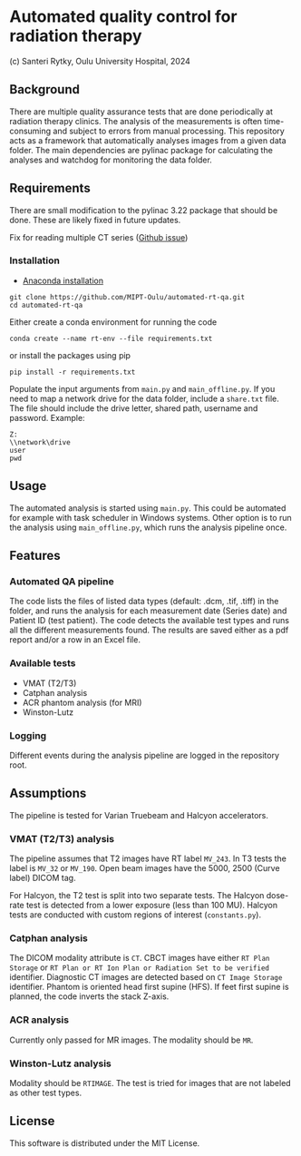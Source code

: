 # Automated quality control for radiation therapy 

(c) Santeri Rytky, Oulu University Hospital, 2024

## Background
There are multiple quality assurance tests 
that are done periodically at radiation therapy clinics. 
The analysis of the measurements is often time-consuming and subject to errors from manual processing.
This repository acts as a framework that automatically analyses images from a given data folder.
The main dependencies are pylinac package for calculating the analyses 
and watchdog for monitoring the data folder.

## Requirements
There are small modification to the pylinac 3.22 package that should be done.
These are likely fixed in future updates.

Fix for reading multiple CT series ([Github issue](https://github.com/jrkerns/pylinac/issues/494))

### Installation
- [Anaconda installation](https://docs.anaconda.com/anaconda/install/) 
```
git clone https://github.com/MIPT-Oulu/automated-rt-qa.git
cd automated-rt-qa
```
Either create a conda environment for running the code
```
conda create --name rt-env --file requirements.txt
```
or install the packages using pip
```
pip install -r requirements.txt
```

Populate the input arguments from `main.py` and `main_offline.py`. 
If you need to map a network drive for the data folder, include a `share.txt` file.
The file should include the drive letter, shared path, username and password. Example:
```
Z:
\\network\drive
user
pwd
```

## Usage
The automated analysis is started using `main.py`.
This could be automated for example with task scheduler in Windows systems.
Other option is to run the analysis using `main_offline.py`, which runs the analysis pipeline once.

## Features

### Automated QA pipeline
The code lists the files of listed data types (default: .dcm, .tif, .tiff) in the folder, and 
runs the analysis for each measurement date (Series date) and Patient ID (test patient).
The code detects the available test types and runs all the different measurements found.
The results are saved either as a pdf report and/or a row in an Excel file.

### Available tests
- VMAT (T2/T3)
- Catphan analysis
- ACR phantom analysis (for MRI)
- Winston-Lutz

### Logging
Different events during the analysis pipeline are logged in the repository root.

## Assumptions
The pipeline is tested for Varian Truebeam and Halcyon accelerators.

### VMAT (T2/T3) analysis
The pipeline assumes that T2 images have RT label `MV_243`. 
In T3 tests the label is `MV_32` or `MV_190`.
Open beam images have the 5000, 2500 (Curve label) DICOM tag.

For Halcyon, the T2 test is split into two separate tests. 
The Halcyon dose-rate test is detected from a lower exposure (less than 100 MU).
Halcyon tests are conducted with custom regions of interest (`constants.py`).

### Catphan analysis
The DICOM modality attribute is `CT`.
CBCT images have either `RT Plan Storage` or `RT Plan or RT Ion Plan or Radiation Set to be verified` identifier.
Diagnostic CT images are detected based on `CT Image Storage` identifier.
Phantom is oriented head first supine (HFS). If feet first supine is planned, the code inverts the stack Z-axis.

### ACR analysis
Currently only passed for MR images. The modality should be `MR`.

### Winston-Lutz analysis
Modality should be `RTIMAGE`. The test is tried for images that are not labeled as other test types.

## License
This software is distributed under the MIT License.
